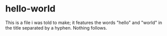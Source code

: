 # hello-world
This is a file i was told to make; it features the words "hello" and "world" in the title separated by a hyphen. Nothing follows.
